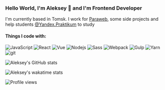 ### Hello World, I'm Aleksey 👋 and I'm Frontend Developer
I'm currently based in Tomsk. I  work for [Paraweb](https://paraweb.me/), some side projects and help students [@Yandex.Praktikum](https://praktikum.yandex.ru/web/) to study
#### Things I code with:

<p>
<img alt="JavaScript" src="https://img.shields.io/badge/-JavaScript-f0db4f?style=flat-square&logo=javascript&logoColor=white" />
<img alt="React" src="https://img.shields.io/badge/-React-61dafb?style=flat-square&logo=react&logoColor=white" />
<img alt="Vue" src="https://img.shields.io/badge/-VueJS-42b983?style=flat-square&logo=vue&logoColor=white" />
<img alt="Nodejs" src="https://img.shields.io/badge/-NodeJS-026e00?style=flat-square&logo=node&logoColor=white" />
<img alt="Sass" src="https://img.shields.io/badge/-Sass-bf4080?style=flat-square&logo=sass&logoColor=white" />
<img alt="Webpack" src="https://img.shields.io/badge/-Webpack-8DD6F9?style=flat-square&logo=webpack&logoColor=white" />
<img alt="Gulp" src="https://img.shields.io/badge/-Gulp-fa383e?style=flat-square&logo=gulp&logoColor=white" />
<img alt="Yarn" src="https://img.shields.io/badge/-Yarn-1476a2?style=flat-square&logo=yarn&logoColor=white" />
<img alt="git" src="https://img.shields.io/badge/-Git-f14e32?style=flat-square&logo=git&logoColor=white" />
</p>

![Aleksey's GitHub stats](https://github-readme-stats.vercel.app/api?username=jusstes&hide=issues,stars)

![Aleksey's wakatime stats](https://github-readme-stats.vercel.app/api/wakatime?username=jusstes)

![Profile views](https://gpvc.arturio.dev/jusstes)  
